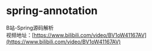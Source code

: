 # spring-annotation
B站-Spring源码解析  
视频地址：[https://www.bilibili.com/video/BV1oW41167AV](https://www.bilibili.com/video/BV1oW41167AV)